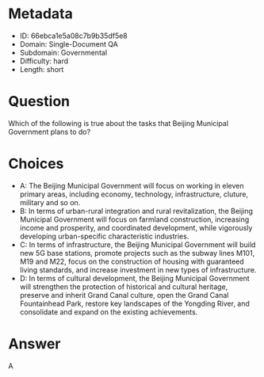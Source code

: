 # Metadata

- ID: 66ebca1e5a08c7b9b35df5e8
- Domain: Single-Document QA
- Subdomain: Governmental
- Difficulty: hard
- Length: short

# Question

Which of the following is true about the tasks that Beijing Municipal Government plans to do?

# Choices

- A: The Beijing Municipal Government will focus on working in eleven primary areas, including economy, technology, infrastructure, cluture, military and so on.
- B: In terms of urban-rural integration and rural revitalization, the Beijing Municipal Government will focus on farmland construction, increasing income and prosperity, and coordinated development, while vigorously developing urban-specific characteristic industries.
- C: In terms of infrastructure, the Beijing Municipal Government will build new 5G base stations, promote projects such as the subway lines M101, M19 and M22, focus on the construction of housing with guaranteed living standards, and increase investment in new types of infrastructure.
- D: In terms of cultural development, the Beijing Municipal Government will strengthen the protection of historical and cultural heritage, preserve and inherit Grand Canal culture, open the Grand Canal Fountainhead Park, restore key landscapes of the Yongding River, and consolidate and expand on the existing achievements.

# Answer

A
